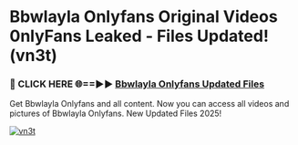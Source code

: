 # Bbwlayla Onlyfans Original Videos 0nlyFans Leaked - Files Updated! (vn3t)

<h3>🔴 CLICK HERE 🌐==►► <a href="https://tinyurl.com/ehrbuxhb" rel="nofollow">Bbwlayla Onlyfans Updated Files</a></h3>

Get Bbwlayla Onlyfans and all content. Now you can access all videos and pictures of Bbwlayla Onlyfans. New Updated Files 2025!

[![vn3t](https://i.imgur.com/lVYEuWS.gif)](https://tinyurl.com/ehrbuxhb)
